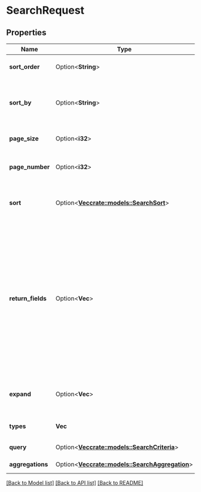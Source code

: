 # SearchRequest

## Properties

Name | Type | Description | Notes
------------ | ------------- | ------------- | -------------
**sort_order** | Option<**String**> | The sort order for results | [optional]
**sort_by** | Option<**String**> | The field in the resource that you want to sort the results by | [optional]
**page_size** | Option<**i32**> | The number of results per page | [optional]
**page_number** | Option<**i32**> | The page of resources you want to retrieve | [optional]
**sort** | Option<[**Vec<crate::models::SearchSort>**](SearchSort.md)> | Multi-value sort order, list of multiple sort values | [optional]
**return_fields** | Option<**Vec<String>**> | A List of strings.  Possible values are any field in the resource you are searching on.  The other option is to use ALL_FIELDS, when this is provided all fields in the resource will be returned in the search results. | [optional]
**expand** | Option<**Vec<String>**> | Provides more details about a specified resource | [optional]
**types** | **Vec<String>** | Resource domain type to search | 
**query** | Option<[**Vec<crate::models::SearchCriteria>**](SearchCriteria.md)> | The search criteria | [optional]
**aggregations** | Option<[**Vec<crate::models::SearchAggregation>**](SearchAggregation.md)> | Aggregation criteria | [optional]

[[Back to Model list]](../README.md#documentation-for-models) [[Back to API list]](../README.md#documentation-for-api-endpoints) [[Back to README]](../README.md)


